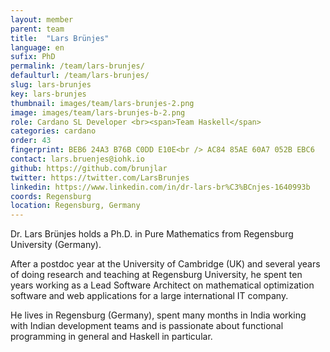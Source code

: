 ```yaml
---
layout: member
parent: team
title:  "Lars Brünjes"
language: en
sufix: PhD
permalink: /team/lars-brunjes/
defaulturl: /team/lars-brunjes/
slug: lars-brunjes
key: lars-brunjes
thumbnail: images/team/lars-brunjes-2.png
image: images/team/lars-brunjes-b-2.png
role: Cardano SL Developer <br><span>Team Haskell</span>
categories: cardano
order: 43
fingerprint: BEB6 24A3 B76B C0DD E10E<br /> AC84 85AE 60A7 052B EBC6
contact: lars.bruenjes@iohk.io
github: https://github.com/brunjlar
twitter: https://twitter.com/LarsBrunjes
linkedin: https://www.linkedin.com/in/dr-lars-br%C3%BCnjes-1640993b
coords: Regensburg
location: Regensburg, Germany
---
```

Dr. Lars Brünjes holds a Ph.D. in Pure Mathematics from Regensburg University (Germany).

After a postdoc year at the University of Cambridge (UK) and several years of doing research and teaching at Regensburg University, he spent ten years working as a Lead Software Architect on mathematical optimization software and web applications for a large international IT company.

He lives in Regensburg (Germany), spent many months in India working with Indian development teams and is passionate about functional programming in general and Haskell in particular.
